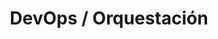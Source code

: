 ---
layout: default
title: DevOps / Orquestación
nav_order: 15
parent: Taxonomía
has_children: true
---